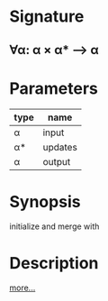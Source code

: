 # Signature
## ∀α: α × α* ⟶ α

# Parameters

| type | name |
|------|------|
|α|input|
|α*|updates|
|α|output|

# Synopsis
initialize and merge with

# Description

[more...](http://reactivex.io/documentation/operators/merge.html)